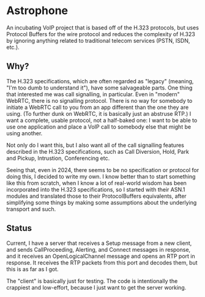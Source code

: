 # Astrophone

An incubating VoIP project that is based off of the H.323 protocols, but uses
Protocol Buffers for the wire protocol and reduces the complexity of H.323 by
ignoring anything related to traditional telecom services (PSTN, ISDN, etc.).

## Why?

The H.323 specifications, which are often regarded as "legacy" (meaning, "I'm
too dumb to understand it"), have some salvageable parts. One thing that
interested me was call signalling, in particular. Even in "modern" WebRTC,
there is no signalling protocol. There is no way for somebody to initiate a
WebRTC call to you from an app different than the one they are using. (To
further dunk on WebRTC, it is basically just an abstruse RTP.) I want a
complete, usable protocol, not a half-baked one: I want to be able to use one
application and place a VoIP call to somebody else that might be using another.

Not only do I want this, but I also want all of the call signalling features
described in the H.323 specifications, such as Call Diversion, Hold, Park and
Pickup, Intrustion, Conferencing etc.

Seeing that, even in 2024, there seems to be no specification or protocol for
doing this, I decided to write my own. I know better than to start something
like this from scratch, when I know a lot of real-world wisdom has been
incorporated into the H.323 specifications, so I started with their ASN.1
modules and translated those to their ProtocolBuffers equivalents, after
simplifying some things by making some assumptions about the underlying
transport and such.

## Status

Current, I have a server that receives a Setup message from a new client, and
sends CallProceeding, Alerting, and Connect messages in response, and it
receives an OpenLogicalChannel message and opens an RTP port in response.
It receives the RTP packets from this port and decodes them, but this is as
far as I got.

The "client" is basically just for testing. The code is intentionally the
crappiest and low-effort, because I just want to get the server working.
